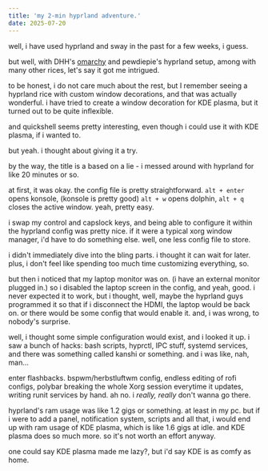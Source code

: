 ```yaml
---
title: 'my 2-min hyprland adventure.'
date: 2025-07-20
---
```


well, i have used hyprland and sway in the past for a few weeks, i guess.

but well, with DHH's [omarchy](https://omarchy.org/) and pewdiepie's hyprland setup,
among with many other rices,
let's say it got me intrigued.

to be honest, i do not care much about the rest,
but I remember seeing a hyprland rice with custom window decorations,
and that was actually wonderful.
i have tried to create a window decoration for KDE plasma,
but it turned out to be quite inflexible.

and quickshell seems pretty interesting,
even though i could use it with KDE plasma, if i wanted to.

but yeah.
i thought about giving it a try.

by the way, the title is a based on a lie -
i messed around with hyprland for like 20 minutes or so.

at first, it was okay.
the config file is pretty straightforward.
`alt + enter` opens konsole, (konsole is pretty good)
`alt + w` opens dolphin,
`alt + q` closes the active window.
yeah, pretty easy.

i swap my control and capslock keys,
and being able to configure it within the hyprland config was pretty nice.
if it were a typical xorg window manager, i'd have to do something else.
well, one less config file to store.

i didn't immediately dive into the bling parts.
i thought it can wait for later.
plus, i don't feel like spending too much time customizing everything, so.

but then i noticed that my laptop monitor was on.
(i have an external monitor plugged in.)
so i disabled the laptop screen in the config, and yeah, good.
i never expected it to work, but i thought,
well, maybe the hyprland guys programmed it so that
if i disconnect the HDMI, the laptop would be back on.
or there would be some config that would enable it.
and, i was wrong, to nobody's surprise.

well, i thought some simple configuration would exist,
and i looked it up.
i saw a bunch of hacks:
bash scripts, hyprctl, IPC stuff, systemd services,
and there was something called kanshi or something.
and i was like, nah, man...

enter flashbacks.
bspwm/herbstluftwm config,
endless editing of rofi configs,
polybar breaking the whole Xorg session everytime it updates,
writing runit services by hand.
ah no.
i *really, really* don't wanna go there.

hyprland's ram usage was like 1.2 gigs or something.
at least in my pc.
but if i were to add a panel, notification system,
scripts and all that,
i would end up with ram usage of KDE plasma,
which is like 1.6 gigs at idle.
and KDE plasma does so much more.
so it's not worth an effort anyway.

one could say KDE plasma made me lazy?,
but i'd say KDE is as comfy as home.
